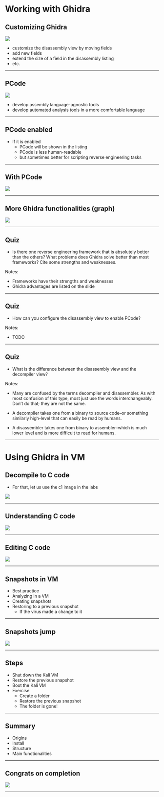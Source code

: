 # Working with Ghidra

## Customizing Ghidra

![](../images/14.png)

* customize the disassembly view by moving fields
* add new fields
* extend the size of a field in the disassembly listing
* etc.

---

## PCode

![](../images/15.png)

* develop assembly language-agnostic tools
* develop automated analysis tools in a more comfortable language


---

## PCode enabled

* If it is enabled
  * PCode will be shown in the listing
  * PCode is less human-readable 
  * but sometimes better for scripting reverse engineering tasks

---

## With PCode

![](../images/16.png)

---

## More Ghidra functionalities (graph)

![](../images/17.png)

---

## Quiz

* Is there one reverse engineering framework that is absolutely better than the others? What problems does Ghidra solve better than most frameworks? Cite some strengths and weaknesses.

Notes: 

* Frameworks have their strengths and weaknesses
* Ghidra advantages are listed on the slide

---

## Quiz

* How can you configure the disassembly view to enable PCode?

Notes:

* TODO

---

## Quiz

* What is the difference between the disassembly view and the decompiler view?

Notes:

* Many are confused by the terms decompiler and disassembler. As with most confusion of this type, most just use the words interchangeably. Don’t do that; they are not the same.

* A decompiler takes one from a binary to source code–or something similarly high-level that can easily be read by humans.
* A disassembler takes one from binary to assembler–which is much lower level and is more difficult to read for humans.

---

# Using Ghidra in VM

## Decompile to C code

* For that, let us use the c1 image in the labs

![](../images/01.png)

---

## Understanding C code

![](../images/02.png)

---

## Editing C code

![](../images/03.png)

---

## Snapshots in VM

* Best practice
* Analyzing in a VM
* Creating snapshots
* Restoring to a previous snapshot
  * If the virus made a change to it

---

## Snapshots jump

![](../images/04.png)

---

## Steps

* Shut down the Kali VM
* Restore the previous snapshot
* Boot the Kali VM
* Exercise
  * Create a folder
  * Restore the previous snapshot
  * The folder is gone!

---


## Summary

* Origins
* Install
* Structure
* Main functionalities

---

## Congrats on completion


![](../images/congrats.png)

---